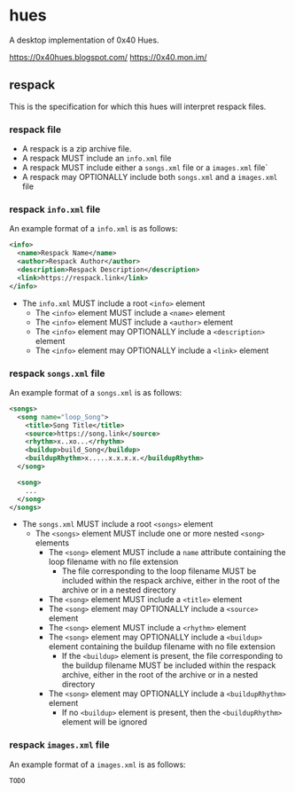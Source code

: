 # hues

A desktop implementation of 0x40 Hues.

https://0x40hues.blogspot.com/
https://0x40.mon.im/

## respack

This is the specification for which this hues will interpret respack files.

### respack file

* A respack is a zip archive file.
* A respack MUST include an `info.xml` file
* A respack MUST include either a `songs.xml` file or a `images.xml` file`
* A respack may OPTIONALLY include both `songs.xml` and a `images.xml` file

### respack `info.xml` file

An example format of a `info.xml` is as follows:

```xml
<info>
  <name>Respack Name</name>
  <author>Respack Author</author>
  <description>Respack Description</description>
  <link>https://respack.link</link>
</info>
```

* The `info.xml` MUST include a root `<info>` element
  * The `<info>` element MUST include a `<name>` element
  * The `<info>` element MUST include a `<author>` element
  * The `<info>` element may OPTIONALLY include a `<description>` element
  * The `<info>` element may OPTIONALLY include a `<link>` element

### respack `songs.xml` file

An example format of a `songs.xml` is as follows:

```xml
<songs>
  <song name="loop_Song">
    <title>Song Title</title>
    <source>https://song.link</source>
    <rhythm>x..xo...</rhythm>
    <buildup>build_Song</buildup>
    <buildupRhythm>x.....x.x.x.x.</buildupRhythm>
  </song>

  <song>
    ...
  </song>
</songs>
```

* The `songs.xml` MUST include a root `<songs>` element
  * The `<songs>` element MUST include one or more nested `<song>` elements
    * The `<song>` element MUST include a `name` attribute containing the loop
      filename with no file extension
      * The file corresponding to the loop filename MUST be included within the
        respack archive, either in the root of the archive or in a nested directory
    * The `<song>` element MUST include a `<title>` element
    * The `<song>` element may OPTIONALLY include a `<source>` element
    * The `<song>` element MUST include a `<rhythm>` element
    * The `<song>` element may OPTIONALLY include a `<buildup>` element containing
      the buildup filename with no file extension
      * If the `<buildup>` element is present, the file corresponding to the buildup
        filename MUST be included within the respack archive, either in the root of
        the archive or in a nested directory
    * The `<song>` element may OPTIONALLY include a `<buildupRhythm>` element
      * If no `<buildup>` element is present, then the `<buildupRhythm>` element will
        be ignored

### respack `images.xml` file

An example format of a `images.xml` is as follows:

```xml
TODO
```
